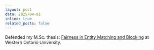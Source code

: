 ```yaml
---
layout: post
date: 2025-04-01
inline: true
related_posts: false
---
```


Defended my M.Sc. thesis: [Fairness in Entity Matching and Blocking](https://ir.lib.uwo.ca/etd/10776/) at Western Ontario University.
